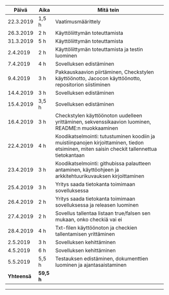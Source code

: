  Päivä |     Aika  |  Mitä tein |
 -------|----------------|----------------
 22.3.2019 |  1,5 h  | Vaatimusmäärittely
 26.3.2019 | 2 h     |  Käyttöliittymän toteuttamista
 31.3.2019 | 5 h     | Käyttöliittymän toteuttamista
 2.4.2019  | 2 h     | Käyttöliittymän toteuttamista ja testin luominen
 7.4.2019  | 4 h     | Sovelluksen edistäminen
 9.4.2019  | 3 h     | Pakkauskaavion piirtäminen, Checkstylen käyttöönotto, Jacocon käyttöönotto, repositorion siistiminen
 14.4.2019 | 3 h     | Sovelluksen edistäminen
 15.4.2019 | 3,5 h   | Sovelluksen edistäminen
 16.4.2019 | 3 h     | Checkstylen käyttöönoton uudelleen yrittäminen, sekvenssikaavion luominen, README:n muokkaaminen
 22.4.2019 | 4 h     | Koodikatselmointi: tutustuminen koodiin ja muistiinpanojen kirjoittaminen, tiedon etsiminen, miten saisin checkit tallennettua tietokantaan
 23.4.2019  | 3 h     | Koodikatselmointi: githubissa palautteen antaminen, käyttöohjeen ja arkkitehtuurikuvauksen kirjoittaminen
 25.4.2019 | 3 h     | Yritys saada tietokanta toimimaan sovelluksessa
 26.4.2019 | 2 h     | Yritys saada tietokanta toimimaan sovelluksessa ja releasen luominen
 27.4.2019 | 2 h    | Sovellus tallentaa listaan true/falsen sen mukaan, onko checkiä vai ei 
 28.4.2019 | 4 h    | Txt-filen käyttöönoton ja checkien tallentamisen yrittäminen
 2.5.2019  | 3 h    | Sovelluksen kehittäminen
 4.5.2019  | 6 h    | Sovelluksen kehittäminen
 5.5.2019  | 5,5 h   | Testauksen edistäminen, dokumenttien luominen ja ajantasaistaminen
 **Yhteensä** | **59,5 h** |
 -----------------------------------
